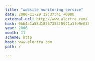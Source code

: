 ```yaml
---
title: "website monitoring service"
date: 2006-11-29 12:37:41 +0000
external-url: http://www.alertra.com/
hash: 0bb4a1a58d18267353f5941a1fe9e63f
year: 2006
month: 11
scheme: http
host: www.alertra.com
path: /

---
```



